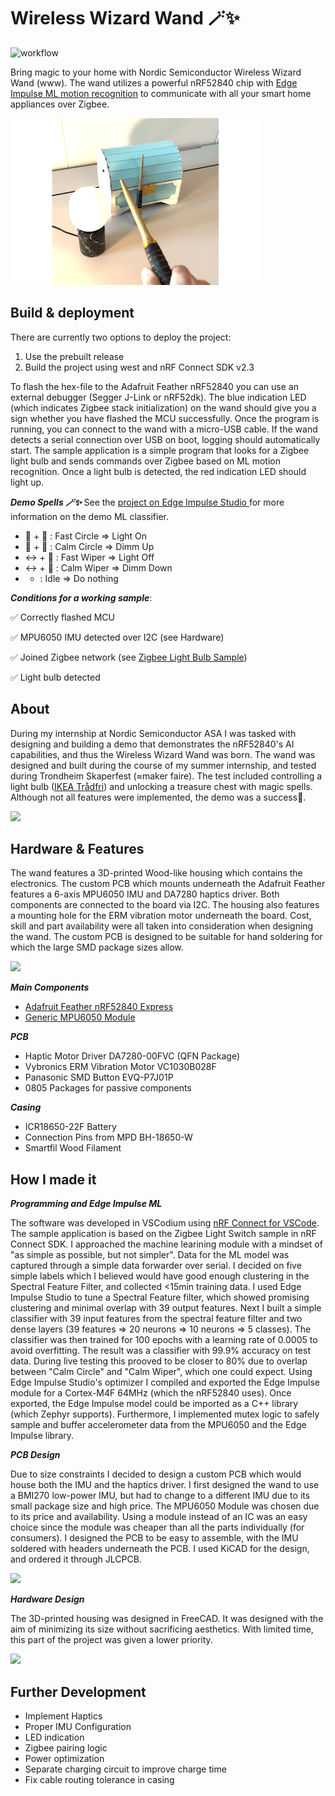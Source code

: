 # Wireless Wizard Wand 🪄✨
![workflow](https://github.com/tordnat/wireless-wizard-wand/actions/workflows/build.yml/badge.svg)

Bring magic to your home with Nordic Semiconductor Wireless Wizard Wand (www). The wand utilizes a powerful nRF52840 chip with [Edge Impulse ML motion recognition](https://studio.edgeimpulse.com/public/181284/latest) to communicate with all your smart home appliances over Zigbee. 

![demo-gif](documentation/www-loop.gif)

## Build & deployment

There are currently two options to deploy the project:
1. Use the prebuilt release
2. Build the project using west and nRF Connect SDK v2.3

To flash the hex-file to the Adafruit Feather nRF52840 you can use an external debugger (Segger J-Link or nRF52dk).
The blue indication LED (which indicates Zigbee stack initialization) on the wand should give you a sign whether you have flashed the MCU successfully.
Once the program is running, you can connect to the wand with a micro-USB cable. If the wand detects a serial connection over USB on boot, logging should automatically start. 
The sample application is a simple program that looks for a Zigbee light bulb and sends commands over Zigbee based on ML motion recognition. Once a light bulb is detected, the
red indication LED should light up.

***Demo Spells 🪄✨***
See the [project on Edge Impulse Studio ](https://studio.edgeimpulse.com/public/181284/latest)for more information on the demo ML classifier. 

- 🔁 + 🐇 : Fast Circle => Light On
- 🔁 + 🐢 : Calm Circle => Dimm Up
- ↔️ + 🐇 : Fast Wiper  => Light Off
- ↔️ + 🐢 : Calm Wiper  => Dimm Down
- * : Idle              => Do nothing
 
***Conditions for a working sample***:

✅ Correctly flashed MCU

✅ MPU6050 IMU detected over I2C (see Hardware)

✅ Joined Zigbee network (see [Zigbee Light Bulb Sample](https://developer.nordicsemi.com/nRF_Connect_SDK/doc/latest/nrf/samples/zigbee/network_coordinator/README.html))

✅ Light bulb detected


## About

During my internship at Nordic Semiconductor ASA I was tasked with designing and building a demo that demonstrates the nRF52840's AI capabilities, and thus the Wireless Wizard Wand was born.
The wand was designed and built during the course of my summer internship, and tested during Trondheim Skaperfest (≈maker faire). The test included controlling a light bulb ([IKEA Trådfri](https://www.ikea.com/no/no/p/tradfri-led-paere-e27-470-lumen-smart-kan-dimmes-tradlost-varmhvit-til-kaldhvit-tubeformet-90461916/)) and unlocking a treasure chest
with magic spells. Although not all features were implemented, the demo was a success🥳. 


<img src="https://github.com/tordnat/wireless-wizard-wand/blob/documentation/documentation/www-closeup.png" width="300" /> 

## Hardware & Features

The wand features a 3D-printed Wood-like housing which contains the electronics. The custom PCB which mounts underneath the Adafruit Feather features a 6-axis MPU6050 IMU and DA7280 haptics driver. Both components are connected to the board via I2C. The housing also features a mounting hole for the ERM vibration motor underneath the board. Cost, skill and part availability were all taken into consideration when designing the wand. The custom PCB is designed to be suitable for hand soldering for which the large SMD package sizes allow. 

<img src="https://github.com/tordnat/wireless-wizard-wand/blob/documentation/documentation/www-render.png" width="500" /> 

***Main Components***
- [Adafruit Feather nRF52840 Express](https://www.adafruit.com/product/4062#description)
- [Generic MPU6050 Module](https://components101.com/sensors/mpu6050-module)

***PCB***
- Haptic Motor Driver DA7280-00FVC (QFN Package)
- Vybronics ERM Vibration Motor VC1030B028F
- Panasonic SMD Button EVQ-P7J01P
- 0805 Packages for passive components

***Casing***
- ICR18650-22F Battery
- Connection Pins from MPD BH-18650-W
- Smartfil Wood Filament

## How I made it


***Programming and Edge Impulse ML***

The software was developed in VSCodium using [nRF Connect for VSCode](https://marketplace.visualstudio.com/items?itemName=nordic-semiconductor.nrf-connect-extension-pack). The sample application is based on the Zigbee Light Switch sample in nRF Connect SDK. I approached the machine learining module with a mindset of "as simple as possible, but not simpler". Data for the ML model was captured through a simple data forwarder over serial. I decided on five simple labels which I believed would have good enough clustering in the Spectral Feature Filter, and collected <15min training data. I used Edge Impulse Studio to tune a Spectral Feature filter, which showed promising clustering and minimal overlap with 39 output features. Next I built a simple classifier with 39 input features from the spectral feature filter and two dense layers (39 features => 20 neurons => 10 neurons => 5 classes). The classifier was then trained for 100 epochs with a learning rate of 0.0005 to avoid overfitting. The result was a classifier with 99.9% accuracy on test data. During live testing this prooved to be closer to 80% due to overlap between "Calm Circle" and "Calm Wiper", which one could expect. Using Edge Impulse Studio's optimizer I compiled and exported the Edge Impulse module for a Cortex-M4F 64MHz (which the nRF52840 uses). Once exported, the Edge Impulse model could be imported as a C++ library (which Zephyr supports). Furthermore, I implemented mutex logic to safely sample and buffer accelerometer data from the MPU6050 and the Edge Impulse library.  

***PCB Design***

Due to size constraints I decided to design a custom PCB which would house both the IMU and the haptics driver. I first designed the wand to use a BMI270 low-power IMU, but had to change to a different IMU due to its small package size and high price. The MPU6050 Module was chosen due to its price and availability. Using a module instead of an IC was an easy choice since the module was cheaper than all the parts individually (for consumers). I designed the PCB to be easy to assemble, with the IMU soldered with headers underneath the PCB. I used KiCAD for the design, and ordered it through JLCPCB.

<img src="https://github.com/tordnat/wireless-wizard-wand/blob/documentation/documentation/www-3d-pcb.png" width="200" /> 

***Hardware Design***

The 3D-printed housing was designed in FreeCAD. It was designed with the aim of minimizing its size without sacrificing aesthetics. With limited time, this part of the project was given a lower priority. 

<img src="https://github.com/tordnat/wireless-wizard-wand/blob/documentation/documentation/www-chest-w-wand.png" width="200" /> 

## Further Development

- Implement Haptics
- Proper IMU Configuration
- LED indication
- Zigbee pairing logic
- Power optimization
- Separate charging circuit to improve charge time
- Fix cable routing tolerance in casing

